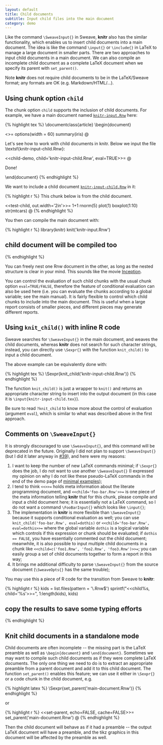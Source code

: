 ```yaml
---
layout: default
title: Child documents
subtitle: Input child files into the main document
category: demo
---
```


Like the command `\SweaveInput{}` in Sweave, **knitr** also has the similar functionality, which enables us to insert child documents into a main document. The idea is like the command `\input{}` or `\include{}` in LaTeX to manage a large document in smaller parts. There are two approaches to input child documents in a main document. We can also compile an incomplete child document as a complete LaTeX document when we specify its parent with `set_parent()`.

Note **knitr** does not require child documents to be in the LaTeX/Sweave format; any formats are OK (e.g. Markdown/HTML/...).

## Using chunk option `child`

The chunk option `child` supports the inclusion of child documents. For example, we have a main document named [`knitr-input.Rnw`](https://github.com/yihui/knitr/blob/master/inst/examples/knitr-input.Rnw) here:

{% highlight tex %}
\documentclass{article}
\begin{document}

<<test-main>>=
options(width = 60)
summary(iris)
@

Let's see how to work with child documents in knitr. Below we input
the file \textsf{knitr-input-child.Rnw}:

<<child-demo, child='knitr-input-child.Rnw', eval=TRUE>>=
@

Done!

\end{document}
{% endhighlight %}

We want to include a child document [`knitr-input-child.Rnw`](https://github.com/yihui/knitr/blob/master/inst/examples/knitr-input-child.Rnw) in it:

{% highlight r %}
This chunk below is from the child document.

<<test-child, out.width='2in'>>=
1+1
rnorm(5)
plot(1)
boxplot(1:10)
str(mtcars)
@
{% endhighlight %}

You then can compile the main document with:

{% highlight r %}
library(knitr)
knit('knitr-input.Rnw')
## child document will be compiled too
{% endhighlight %}

You can freely nest one Rnw document in the other, as long as the nested structure is clear in your mind. This sounds like the movie [Inception](http://en.wikipedia.org/wiki/Inception).

You can control the evaluation of such child chunks with the usual chunk option `eval=TRUE/FALSE`, therefore the feature of conditional evaluation can also be used here (i.e. you can evaluate the chunks according to a global variable; see the main manual). It is fairly flexible to control which child chunks to include into the main document. This is useful when a large report consists of smaller pieces, and different pieces may generate different reports.

## Using `knit_child()` with inline R code

Sweave searches for `\SweaveInput{}` in the main document, and weaves the child documents, whereas **knitr** does not search for such character strings, instead, you can directly use `\Sexpr{}` with the function `knit_child()` to input a child document.

The above example can be equivalently done with:

{% highlight tex %}
\Sexpr{knit_child('knitr-input-child.Rnw')}
{% endhighlight %}

The function `knit_child()` is just a wrapper to `knit()` and returns an appropriate character string to insert into the output document (in this case it is `\input{knitr-input-child.tex}`). 

Be sure to read `?knit_child` to know more about the control of evaluation (argument `eval`), which is similar to what was described above in the first approach.

## Comments on `\SweaveInput{}`

It is strongly discouraged to use `\SweaveInput{}`, and this command will be deprecated in the future. Originally I did not plan to support `\SweaveInput{}` (but I did it later anyway in [#39](https://github.com/yihui/knitr/issues/39)), and here were my reasons:

1. I want to keep the number of new LaTeX commands minimal; if `\Sexpr{}` does the job, I do not want to use another `\SweaveInput{}` (I expressed my opinion on why I do not like these pseudo-LaTeX commands in the end of the demo page of [minimal examples](/knitr/demo/minimal/));
1. I tend to think `<<>>=` holds meta information about the literate programming document, and `<<child='foo-bar.Rnw'>>=` is one piece of the meta information telling **knitr** that for this chunk, please compile and input a child document here; it is essentially not a LaTeX command, so I do not want a command `\FooBarInput{}` which looks like `\input{}`;
1. The implementation in **knitr** is more flexible than `\SweaveInput{}` because it supports conditional evaluation as well; you can use `knit_child('foo-bar.Rnw', eval=dothis)` or `<<child='foo-bar.Rnw', eval=dothis>>=` where the global variable `dothis` is a logical variable which controls if this expression or chunk should be evaluated; if `dothis == FALSE`, you have essentially commented out the child document; meanwhile, it is also possible to input multiple child documents in a chunk like `<<child=c('foo1.Rnw', 'foo2.Rnw', 'foo3.Rnw')>>=`; you can easily group a set of child documents together to form a report in this way;
1. It brings me additional difficulty to parse `\SweaveInput{}` from the source document (`\SweaveOpts{}` has the same trouble);

You may use this a piece of R code for the transition from Sweave to **knitr**:

{% highlight r %}
kids = list.files(pattern = '\\.Rnw$')
sprintf("<<child%s, child='%s'>>=", 1:length(kids), kids)
## copy the results to save some typing efforts
{% endhighlight %}

## Knit child documents in a standalone mode

Child documents are often incomplete -- the missing part is the LaTeX preamble as well as `\begin{document}` and `\end{document}`. Sometimes we may want to compile such child documents as if they were complete LaTeX documents. The only one thing we need to do is to extract an appropriate preamble from a parent document and add it to this child document. The function `set_parent()` enables this feature; we can use it either in `\Sexpr{}` or a code chunk in the child document, e.g.

{% highlight latex %}
\Sexpr{set_parent('main-document.Rnw')}
{% endhighlight %}

or

{% highlight r %}
<<set-parent, echo=FALSE, cache=FALSE>>=
set_parent('main-document.Rnw')
@
{% endhighlight %}

Then the child document will behave as if it had a preamble -- the output LaTeX document will have a preamble, and the tikz graphics in this document will be affected by the preamble as well.
